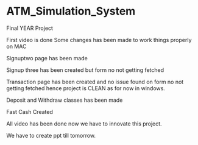 # ATM_Simulation_System
Final YEAR Project

First video is done
Some changes has been made to work things properly on MAC

Signuptwo page has been made

Signup three has been created but form no not getting fetched

Transaction page has been created and no issue found on form no not getting fetched hence project is CLEAN as for now in windows.

Deposit and Withdraw classes has been made

Fast Cash Created

All video has been done now we have to innovate this project.

We have to create ppt till tomorrow.